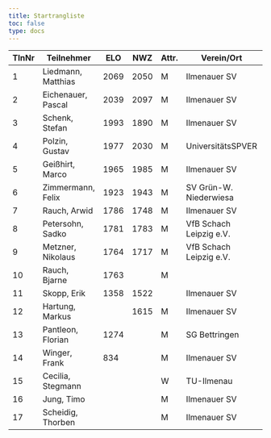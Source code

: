 ```yaml
---
title: Startrangliste
toc: false
type: docs
---
```


| TlnNr | Teilnehmer         | ELO  | NWZ  | Attr. | Verein/Ort              | Land | Geburt | FideKenn. | PKZ      |
| ----- | ------------------ | ---- | ---- | ----- | ----------------------- | ---- | ------ | --------- | -------- |
| 1     | Liedmann, Matthias | 2069 | 2050 | M     | Ilmenauer SV            | GER  | 1967   | 24633437  | 10128861 |
| 2     | Eichenauer, Pascal | 2039 | 2097 | M     | Ilmenauer SV            | GER  | 1999   | 12991848  | 10276112 |
| 3     | Schenk, Stefan     | 1993 | 1890 | M     | Ilmenauer SV            | GER  | 1985   | 12924059  | 10188401 |
| 4     | Polzin, Gustav     | 1977 | 2030 | M     | UniversitätsSPVER       | GER  | 2011   | 34603280  | 10721505 |
| 5     | Geißhirt, Marco    | 1965 | 1985 | M     | Ilmenauer SV            | GER  | 1990   | 4610563   | 10059257 |
| 6     | Zimmermann, Felix  | 1923 | 1943 | M     | SV Grün-W. Niederwiesa  | GER  | 1998   | 12989720  | 10262226 |
| 7     | Rauch, Arwid       | 1786 | 1748 | M     | Ilmenauer SV            | GER  | 2003   | 16215923  | 10283822 |
| 8     | Petersohn, Sadko   | 1781 | 1783 | M     | VfB Schach Leipzig e.V. | GER  | 1990   | 12966711  | 10162665 |
| 9     | Metzner, Nikolaus  | 1764 | 1717 | M     | VfB Schach Leipzig e.V. | GER  | 2002   | 16229908  | 10432482 |
| 10    | Rauch, Bjarne      | 1763 |      | M     |                         | GER  | 2006   | 16296605  |          |
| 11    | Skopp, Erik        | 1358 | 1522 |       | Ilmenauer SV            | GER  | 1998   | 16201914  | 10432830 |
| 12    | Hartung, Markus    |      | 1615 | M     | Ilmenauer SV            | GER  | 1987   | 16272510  | 10488849 |
| 13    | Pantleon, Florian  | 1274 |      | M     | SG Bettringen           | GER  | 1999   | 533016836 | 10535931 |
| 14    | Winger, Frank      | 834  |      | M     | Ilmenauer SV            | GER  | 1964   | 16233069  | 10651767 |
| 15    | Cecilia, Stegmann  |      |      | W     | TU-Ilmenau              | GER  | 2003   |           |          |
| 16    | Jung, Timo         |      |      | M     | Ilmenauer SV            | GER  | 2005   |           | 10845239 |
| 17    | Scheidig, Thorben  |      |      | M     | Ilmenauer SV            | GER  | 2007   |           |          |
